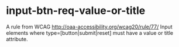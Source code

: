 # input-btn-req-value-or-title

A rule from WCAG http://oaa-accessibility.org/wcag20/rule/77/ Input elements where type=[button|submit|reset] must have a value or title attribute.
